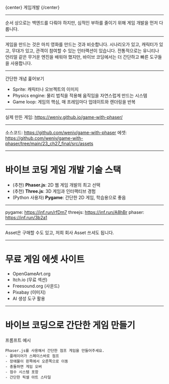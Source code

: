 {center}
게임개발
{/center}

---

순서 상으로는 백엔드를 다뤄야 하지만, 심적인 부하를 줄이기 위해 게임 개발을 먼저 다룹니다.

---

게임을 만드는 것은 마치 영화를 만드는 것과 비슷합니다. 시나리오가 있고, 캐릭터가 있고, 무대가 있고, 관객이 참여할 수 있는 인터랙션이 있습니다. 전통적으로는 유니티나 언리얼 같은 무거운 엔진을 배워야 했지만, 바이브 코딩에서는 더 간단하고 빠른 도구들을 사용합니다.

---

간단한 개념 훑어보기
* Sprite: 캐릭터나 오브젝트의 이미지
* Physics engine: 물리 법칙을 적용해 움직임을 자연스럽게 만드는 시스템
* Game loop: 게임의 핵심, 매 프레임마다 업데이트와 렌더링을 반복

---

실제 만든 게임: https://weniv.github.io/game-with-phaser/

---

소스코드: https://github.com/weniv/game-with-phaser
에셋: https://github.com/weniv/game-with-phaser/tree/main/23_ch27_final/src/assets

---

# 바이브 코딩 게임 개발 기술 스택

* (추천) **Phaser.js**: 2D 웹 게임 개발의 최고 선택
* (추천) **Three.js**: 3D 게임과 인터랙티브 경험
* (Python 사용자) **Pygame**: 간단한 2D 게임, 학습용으로 좋음

---

pygame: https://inf.run/rfDm7
threejs: https://inf.run/A8hBr
phaser: https://inf.run/3b2a1

---

Asset은 구매할 수도 있고, 저희 회사 Asset 쓰셔도 됩니다.

---

# 무료 게임 에셋 사이트

* OpenGameArt.org
* Itch.io (무료 섹션)
* Freesound.org (사운드)
* Pixabay (이미지)
* AI 생성 도구 활용

---

# 바이브 코딩으로 간단한 게임 만들기

프롬프트 예시
```
Phaser.js를 사용해서 간단한 점프 게임을 만들어주세요.
- 플레이어가 스페이스바로 점프
- 장애물이 왼쪽에서 오른쪽으로 이동
- 충돌하면 게임 오버
- 점수 시스템 포함
- 간단한 픽셀 아트 스타일
```